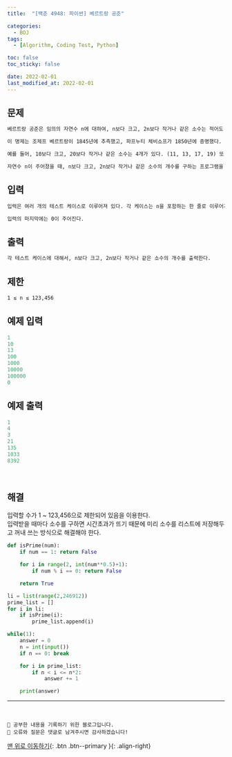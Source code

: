 ```yaml
---
title:  "[백준 4948: 파이썬] 베르트랑 공준" 

categories:
  - BOJ
tags:
  - [Algorithm, Coding Test, Python]

toc: false
toc_sticky: false

date: 2022-02-01
last_modified_at: 2022-02-01
---
```


## 문제

```html
베르트랑 공준은 임의의 자연수 n에 대하여, n보다 크고, 2n보다 작거나 같은 소수는 적어도 하나 존재한다는 내용을 담고 있다.

이 명제는 조제프 베르트랑이 1845년에 추측했고, 파프누티 체비쇼프가 1850년에 증명했다.

예를 들어, 10보다 크고, 20보다 작거나 같은 소수는 4개가 있다. (11, 13, 17, 19) 또, 14보다 크고, 28보다 작거나 같은 소수는 3개가 있다. (17,19, 23)

자연수 n이 주어졌을 때, n보다 크고, 2n보다 작거나 같은 소수의 개수를 구하는 프로그램을 작성하시오. 
```


## 입력  
```html
입력은 여러 개의 테스트 케이스로 이루어져 있다. 각 케이스는 n을 포함하는 한 줄로 이루어져 있다.

입력의 마지막에는 0이 주어진다.
```

## 출력 
```html 
각 테스트 케이스에 대해서, n보다 크고, 2n보다 작거나 같은 소수의 개수를 출력한다.
```

## 제한 
```html 
1 ≤ n ≤ 123,456
```

## 예제 입력
```python
1
10
13
100
1000
10000
100000
0
```

## 예제 출력
```python
1
4
3
21
135
1033
8392
```

<br>

## 해결

입력할 수가 1 ~ 123,456으로 제한되어 있음을 이용한다.  
입력받을 때마다 소수를 구하면 시간초과가 뜨기 때문에 미리 소수를 리스트에 저장해두고 꺼내 쓰는 방식으로 해결해야 한다.

```python
def isPrime(num):
    if num == 1: return False

    for i in range(2, int(num**0.5)+1):
        if num % i == 0: return False

    return True

li = list(range(2,246912))
prime_list = []
for i in li:
    if isPrime(i):
        prime_list.append(i)

while(1):
    answer = 0
    n = int(input())
    if n == 0: break

    for i in prime_list:
        if n < i <= n*2:
            answer += 1

    print(answer)
```



***
<br>

    💾 공부한 내용을 기록하기 위한 블로그입니다.
    📄 오류와 질문은 댓글로 남겨주시면 감사하겠습니다!

[맨 위로 이동하기](#){: .btn .btn--primary }{: .align-right}
